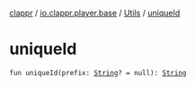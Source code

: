 [clappr](../../index.md) / [io.clappr.player.base](../index.md) / [Utils](index.md) / [uniqueId](./unique-id.md)

# uniqueId

`fun uniqueId(prefix: `[`String`](https://kotlinlang.org/api/latest/jvm/stdlib/kotlin/-string/index.html)`? = null): `[`String`](https://kotlinlang.org/api/latest/jvm/stdlib/kotlin/-string/index.html)